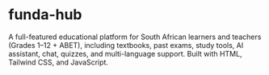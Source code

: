 # funda-hub
A full-featured educational platform for South African learners and teachers (Grades 1–12 + ABET), including textbooks, past exams, study tools, AI assistant, chat, quizzes, and multi-language support. Built with HTML, Tailwind CSS, and JavaScript.
